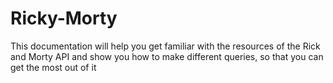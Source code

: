 # Ricky-Morty
This documentation will help you get familiar with the resources of the Rick and Morty API and show you how to make different queries, so that you can get the most out of it
